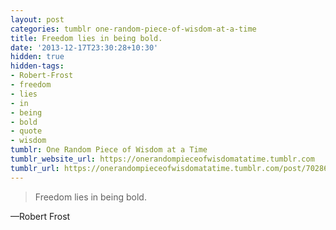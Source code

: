 ```yaml
---
layout: post
categories: tumblr one-random-piece-of-wisdom-at-a-time
title: Freedom lies in being bold.
date: '2013-12-17T23:30:28+10:30'
hidden: true
hidden-tags:
- Robert-Frost
- freedom
- lies
- in
- being
- bold
- quote
- wisdom
tumblr: One Random Piece of Wisdom at a Time
tumblr_website_url: https://onerandompieceofwisdomatatime.tumblr.com
tumblr_url: https://onerandompieceofwisdomatatime.tumblr.com/post/70286434412/freedom-lies-in-being-bold
---
```

> Freedom lies in being bold.

—Robert Frost
